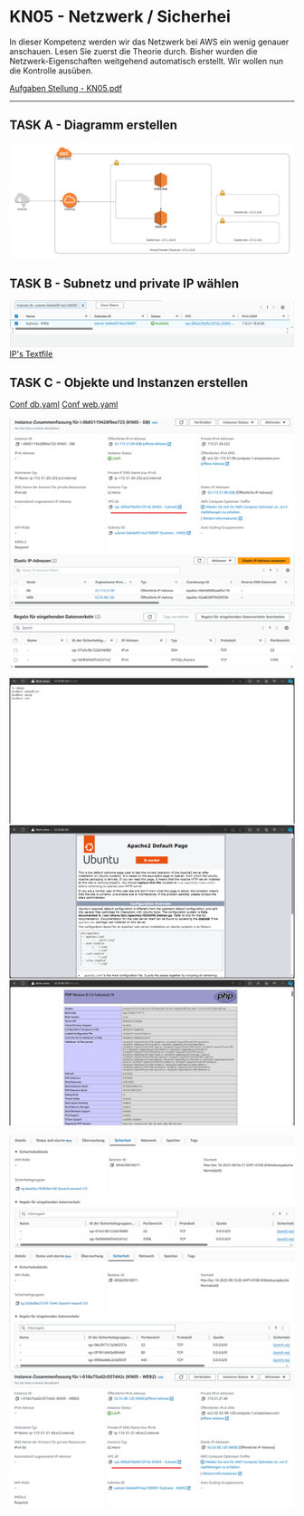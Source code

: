 # KN05 - Netzwerk / Sicherhei

In dieser Kompetenz werden wir das Netzwerk bei AWS ein wenig genauer anschauen. Lesen Sie
zuerst die Theorie durch. Bisher wurden die Netzwerk-Eigenschaften weitgehend automatisch
erstellt. Wir wollen nun die Kontrolle ausüben.

[Aufgaben Stellung - KN05.pdf](/KN00/Content/KN05.pdf)

---

## TASK A - Diagramm erstellen

![](/KN05/Content/Task%20A/Diagram.png)

## TASK B - Subnetz und private IP wählen

![](/KN05/Content/Task%20B/Subnetz.png)
[IP's Textfile](/KN05/Content/Task%20B/Ips.txt)

## TASK C - Objekte und Instanzen erstellen

[Conf db.yaml](/KN05/Content/Task%20C/cloud-init-db.yaml)
[Conf web.yaml](/KN05/Content/Task%20C/cloud-init-web.yaml)

![](/KN05/Content/Task%20C/DBSubnet.png)
![](/KN05/Content/Task%20C/ElasticIps.png)
![](/KN05/Content/Task%20C/Inboundrules%20DB.png)

![](/KN05/Content/Task%20C/db.png)
![](/KN05/Content/Task%20C/Index.png)
![](/KN05/Content/Task%20C/info.png)

![](/KN05/Content/Task%20C/SicherheitDB.png)
![](/KN05/Content/Task%20C/SicherheitWEB.png)
![](/KN05/Content/Task%20C/WEBSubnet.png)